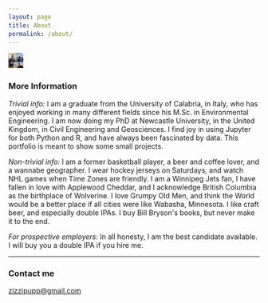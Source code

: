 ```yaml
---
layout: page
title: About
permalink: /about/
---
```


<img src="/images/collage.png" width="30" height="30"> 

### More Information

*Trivial info:*
I am a graduate from the University of Calabria, in Italy, who has enjoyed working in many different fields since his M.Sc. in Environmental Engineering. I am now doing my PhD at Newcastle University, in the United Kingdom, in Civil Engineering and Geosciences. I find joy in using Jupyter for both Python and R, and have always been fascinated by data. This portfolio is meant to show some small projects.

*Non-trivial info:*
I am a former basketball player, a beer and coffee lover, and a wannabe geographer. I wear hockey jerseys on Saturdays, and watch NHL games when Time Zones are friendly. I am a Winnipeg Jets fan, I have fallen in love with Applewood Cheddar, and I acknowledge British Columbia as the birthplace of Wolverine. I love Grumpy Old Men, and think the World would be a better place if all cities were like Wabasha, Minnesota. I like craft beer, and especially double IPAs. I buy Bill Bryson's books, but never make it to the end.

*For prospective employers:*
In all honesty, I am the best candidate available. I will buy you a double IPA if you hire me.

---

### Contact me

[zizzipupp@gmail.com](mailto:zizzipupp@gmail.com)
